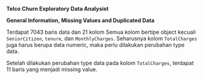 **Telco Churn Exploratory Data Analysist**

**General Information, Missing Values and Duplicated Data**

Terdapat 7043 baris data dan 21 kolom 
Semua kolom bertipe object kecuali `SeniorCitizen`, `tenure`, dan `MonthlyCharges`.
Seharusnya kolom `TotalCharges` juga harus berupa data numeric, maka perlu dilakukan perubahan type data.

Setelah dilakukan perubahan type data pada kolom `TotalCharges`, terdapat 11 baris yang menjadi missing value.
